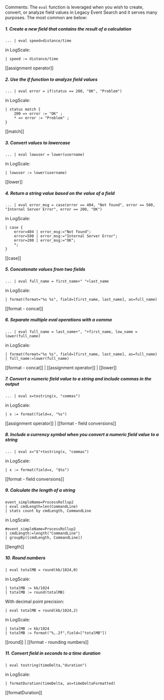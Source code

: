 Comments: The `eval` function is leveraged when you wish to create, convert, or analyze field values in Legacy Event Search and it serves many purposes. The most common are below:

##### 1. Create a new field that contains the result of a calculation

`... | eval speed=distance/time`

in LogScale:

```
| speed := distance/time
```

[[assignment operator]]

##### 2. Use the if function to analyze field values

`... | eval error = if(status == 200, "OK", "Problem")`

in LogScale:

```
| status match {
	200 => error := "OK" ;
	* => error := "Problem" ;
}
```

[[match]]

##### 3. Convert values to lowercase

`... | eval lowuser = lower(username)`

in LogScale:

```
| lowuser := lower(username)
```

[[lower]]

##### 4. Return a string value based on the value of a field

`... | eval error_msg = case(error == 404, "Not found", error == 500, "Internal Server Error", error == 200, "OK")`

in LogScale:

```
| case {
	error=404 | error_msg:="Not found";
	error=500 | error_msg:="Internal Server Error";
	error=200 | error_msg:="OK";
	*;
}
```

[[case]]

##### 5. Concatenate values from two fields

`... | eval full_name = first_name+" "+last_name`

in LogScale:

```
| format(format="%s %s", field=[first_name, last_name], as=full_name)
```

[[format - concat]]

##### 6. Separate multiple eval operations with a comma

`... | eval full_name = last_name+", "+first_name, low_name = lower(full_name)`

in LogScale:

```
| format(format="%s %s", field=[first_name, last_name], as=full_name)
| full_name:=lower(full_name)
```

[[format - concat]] | [[assignment operator]] | [[lower]]

##### 7. Convert a numeric field value to a string and include commas in the output

`... | eval x=tostring(x, "commas")`

in LogScale:

```
| x := format(field=x, "%s")
```

[[assignment operator]] | [[format - field conversions]]

##### 8. Include a currency symbol when you convert a numeric field value to a string

`... | eval x="$"+tostring(x, "commas")`

in LogScale:

```
| x := format(field=x, "$%s")
```

[[format - field conversions]]

##### 9. Calculate the length of a string

```
event_simpleName=ProcessRollup2 
| eval cmdLength=len(CommandLine)
| stats count by cmdLength, CommandLine
```

in LogScale:

```
#event_simpleName=ProcessRollup2 
| cmdLength:=length("CommandLine")
| groupBy([cmdLength, CommandLine])
```

[[length]]

##### 10. Round numbers

```
| eval totalMB = round(kb/1024,0)
```

in LogScale:

```
| totalMB := kb/1024
| totalMB := round(totalMB)
```

With decimal point precision:

```
| eval totalMB = round(kb/1024,2)
```

in LogScale:

```
| totalMB := kb/1024
| totalMB := format("%,.2f",field=["totalMB"])
```

[[round]] | [[format - rounding numbers]]

##### 11. Convert field in seconds to a time duration

```
| eval tostring(timeDelta,"duration")
```

in LogScale:

```
| formatDuration(timeDelta, as=timeDeltaFormatted)
```

[[formatDuration]]